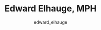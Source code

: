 ---
# this is autogenerated: do not edit
title: Edward Elhauge, MPH
author: edward_elhauge
layout: author-bio
jobtitle: Senior Biostatistician
bio: Freenome
type: alumn
excerpt: "Computational biology researcher (Specialist), 2017-2019."
header:
  teaser: /assets/images/people/bio-elhauge.jpg
papers: 
---